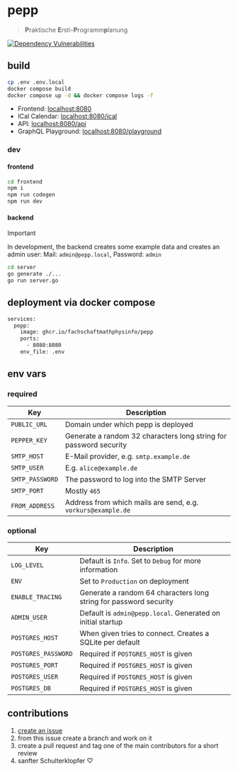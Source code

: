 # pepp
> **P**raktische **E**rsti-**P**rogramm**p**lanung

[![Dependency Vulnerabilities](https://img.shields.io/endpoint?url=https%3A%2F%2Fapi-hooks.soos.io%2Fapi%2Fshieldsio-badges%3FbadgeType%3DDependencyVulnerabilities%26pid%3D1uiu2w06b%26)](https://app.soos.io)

## build
```bash
cp .env .env.local
docker compose build
docker compose up -d && docker compose logs -f
```

- Frontend: [localhost:8080](http://localhost:8080)
- ICal Calendar: [localhost:8080/ical](http://localhost:8080/ical)
- API: [localhost:8080/api](http://localhost:8080/api)
- GraphQL Playground: [localhost:8080/playground](http://localhost:8080/playground)

### dev
#### frontend
```bash
cd frontend
npm i
npm run codegen
npm run dev
```

#### backend
> [!IMPORTANT]  
> In development, the backend creates some example data and creates an admin user:
> Mail: `admin@pepp.local`, 
> Password: `admin`
```bash
cd server
go generate ./...
go run server.go
```

## deployment via docker compose
```bash
services:
  pepp:
    image: ghcr.io/fachschaftmathphysinfo/pepp
    ports:
      - 8080:8080
    env_file: .env
```

## env vars

### required

| Key | Description |
| - | - |
| `PUBLIC_URL` | Domain under which pepp is deployed |
| `PEPPER_KEY` | Generate a random 32 characters long string for password security |
| `SMTP_HOST` |  E-Mail provider, e.g. `smtp.example.de` |
| `SMTP_USER` | E.g. `alice@example.de` |
| `SMTP_PASSWORD` | The password to log into the SMTP Server |
| `SMTP_PORT` | Mostly `465` |
| `FROM_ADDRESS` | Address from which mails are send, e.g. `vorkurs@example.de` |

### optional

| Key | Description |
| - | - |
| `LOG_LEVEL` | Default is `Info`. Set to `Debug` for more information |
| `ENV` | Set to `Production` on deployment |
| `ENABLE_TRACING` | Generate a random 64 characters long string for password security |
| `ADMIN_USER` | Default is `admin@pepp.local`. Generated on initial startup |
| `POSTGRES_HOST` | When given tries to connect. Creates a SQLite per default |
| `POSTGRES_PASSWORD` | Required if `POSTGRES_HOST` is given |
| `POSTGRES_PORT` | Required if `POSTGRES_HOST` is given |
| `POSTGRES_USER` | Required if `POSTGRES_HOST` is given |
| `POSTGRES_DB` | Required if `POSTGRES_HOST` is given |

## contributions
1. [create an issue](https://github.com/FachschaftMathPhysInfo/pepp/issues/new)
2. from this issue create a branch and work on it
3. create a pull request and tag one of the main contributors for a short review
4. sanfter Schulterklopfer ♡
